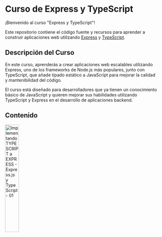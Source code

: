 # Curso de Express y TypeScript

¡Bienvenido al curso "Express y TypeScript"!

Este repositorio contiene el código fuente y recursos para aprender a construir aplicaciones web utilizando [Express](https://expressjs.com/) y [TypeScript](https://www.typescriptlang.org/).

## Descripción del Curso

En este curso, aprenderás a crear aplicaciones web escalables utilizando Express, uno de los frameworks de Node.js más populares, junto con TypeScript, que añade tipado estático a JavaScript para mejorar la calidad y mantenibilidad del código.

El curso está diseñado para desarrolladores que ya tienen un conocimiento básico de JavaScript y quieren mejorar sus habilidades utilizando TypeScript y Express en el desarrollo de aplicaciones backend.

## Contenido

<a href='https://youtu.be/6JINeOCdUSA' target='_blank'>
  <img width='30%' src='https://img.youtube.com/vi/6JINeOCdUSA/mqdefault.jpg' alt='Implementando TYPESCRIPT a EXPRESS - Express.js y TypeScript - 01' />
</a>
